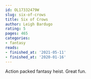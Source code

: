 ```yaml
---
id: OL17332479W
slug: six-of-crows
title: Six of Crows
author: Leigh Bardugo
rating: 5
pages: 465
categories:
- fantasy
reads:
- finished_at: '2021-05-11'
- finished_at: '2020-01-16'
---
```

Action packed fantasy heist. Great fun.
